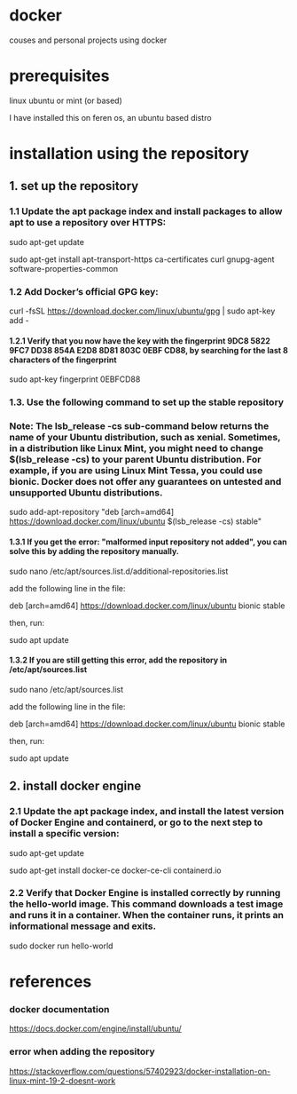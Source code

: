 # docker
couses and personal projects using docker

# prerequisites
linux ubuntu or mint (or based)

I have installed this on feren os, an ubuntu based distro

# installation using the repository

## 1. set up the repository
### 1.1 Update the apt package index and install packages to allow apt to use a repository over HTTPS:
sudo apt-get update

sudo apt-get install apt-transport-https ca-certificates curl gnupg-agent software-properties-common
    
### 1.2 Add Docker’s official GPG key:
curl -fsSL https://download.docker.com/linux/ubuntu/gpg | sudo apt-key add -

#### 1.2.1 Verify that you now have the key with the fingerprint 9DC8 5822 9FC7 DD38 854A  E2D8 8D81 803C 0EBF CD88, by searching for the last 8 characters of the fingerprint
sudo apt-key fingerprint 0EBFCD88

### 1.3. Use the following command to set up the stable repository
### Note: The lsb_release -cs sub-command below returns the name of your Ubuntu distribution, such as xenial. Sometimes, in a distribution like Linux Mint, you might need to change $(lsb_release -cs) to your parent Ubuntu distribution. For example, if you are using Linux Mint Tessa, you could use bionic. Docker does not offer any guarantees on untested and unsupported Ubuntu distributions.
sudo add-apt-repository "deb [arch=amd64] https://download.docker.com/linux/ubuntu $(lsb_release -cs) stable"

#### 1.3.1 If you get the error: "malformed input repository not added", you can solve this by adding the repository manually.
sudo nano /etc/apt/sources.list.d/additional-repositories.list

add the following line in the file:

deb [arch=amd64] https://download.docker.com/linux/ubuntu bionic stable

then, run:

sudo apt update

#### 1.3.2 If you are still getting this error, add the repository in /etc/apt/sources.list
sudo nano /etc/apt/sources.list

add the following line in the file:

deb [arch=amd64] https://download.docker.com/linux/ubuntu bionic stable

then, run:

sudo apt update

## 2. install docker engine
### 2.1 Update the apt package index, and install the latest version of Docker Engine and containerd, or go to the next step to install a specific version:
sudo apt-get update

sudo apt-get install docker-ce docker-ce-cli containerd.io

### 2.2 Verify that Docker Engine is installed correctly by running the hello-world image. This command downloads a test image and runs it in a container. When the container runs, it prints an informational message and exits.
sudo docker run hello-world

# references
### docker documentation
https://docs.docker.com/engine/install/ubuntu/

### error when adding the repository
https://stackoverflow.com/questions/57402923/docker-installation-on-linux-mint-19-2-doesnt-work
